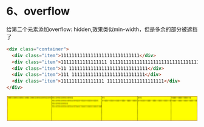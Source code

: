 # 6、overflow

给第二个元素添加overflow: hidden,效果类似min-width，但是多余的部分被遮挡了


```html
<div class="container">
  <div class="item">11111111111111111111111111111</div>
  <div class="item">11111111111111111 11111111111111111111111111111111111111 1111111111111 111111111111111111111111111111111111111111111111111</div>
  <div class="item">11 11111111111111111111111111111</div>
  <div class="item">111 111111111111111111111111111</div>
  <div class="item">1111111111111111 111111111111111111111</div>
</div>
```

![overflow](../assets/css61.png)
